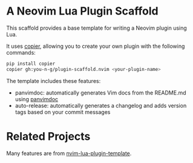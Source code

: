 # A Neovim Lua Plugin Scaffold
This scaffold provides a base template for writing a Neovim plugin using Lua.

It uses [copier](https://github.com/copier-org/copier), allowing you to create your own plugin with the following commands:

```bash
pip install copier
copier gh:you-n-g/plugin-scaffold.nvim <your-plugin-name>
```

The template includes these features:
- panvimdoc: automatically generates Vim docs from the README.md using [panvimdoc](https://github.com/kdheepak/panvimdoc)
- auto-release: automatically generates a changelog and adds version tags based on your commit messages

# Related Projects
Many features are from [nvim-lua-plugin-template](https://github.com/ellisonleao/nvim-lua-plugin-template).
